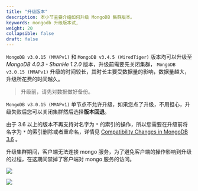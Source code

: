 ```yaml
---
title: "升级版本"
description: 本小节主要介绍如何升级 MongoDB 集群版本。 
keywords: mongodb 升级版本试, 
weight: 20
collapsible: false
draft: false
---
```




`MongoDB v3.0.15 (MMAPv1)` 和 `MongoDB v3.4.5 (WiredTiger)` 版本均可以升级至 _MongoDB 4.0.3 - ShanHe 1.2.0_ 版本，升级前需要先关闭集群， `MongoDB v3.0.15 (MMAPv1)` 升级的时间较长，其时长主要受数据量的影响，数据量越大，升级所花费的时间越久。

> 升级前，请先对数据做好备份。

`MongoDB v3.0.15 (MMAPv1)` 单节点不允许升级，如果您点了升级，不用担心，升级失败后您可以关闭集群然后选择**版本回退**。

由于 3.6 以上的版本不再支持对名字为 `*` 的索引的操作，所以您需要在升级前将名字为 `*` 的索引删除或者重命名，详情见 [Compatibility Changes in MongoDB 3.6](https://docs.mongodb.com/manual/release-notes/3.6-compatibility/#general-compatibility-changes) 。

升级集群期间，客户端无法连接 mongo 服务，为了避免客户端的操作影响到升级的过程，在这期间禁掉了客户端对 mongo 服务的访问。 

![](../../_images/upgrade_1.png)

![](../../_images/upgrade.png)
